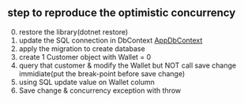 ## step to reproduce the optimistic concurrency
0. restore the library(dotnet restore)
1. update the SQL connection in DbContext [AppDbContext](DemoConcurrency/AppDbContext.cs)
2. apply the migration to create database
3. create 1 Customer object with Wallet = 0
4. query that customer & modify the Wallet but NOT call save change immidiate(put the break-point before save change)
5. using SQL update value on Wallet column
6. Save change & concurrency exception with throw